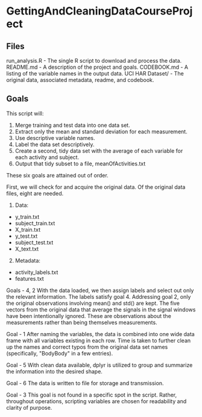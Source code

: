 # GettingAndCleaningDataCourseProject #

## Files ##

run_analysis.R - The single R script to download and process the data.
README.md - A description of the project and goals.
CODEBOOK.md - A listing of the variable names in the output data.
UCI HAR Dataset/ - The original data, associated metadata, readme, and codebook.

## Goals ##

This script will:
  1. Merge training and test data into one data set.
  2. Extract only the mean and standard deviation for each measurement.
  3. Use descriptive variable names.
  4. Label the data set descriptively.
  5. Create a second, tidy data set with the average of each variable for each activity and subject.
  6. Output that tidy subset to a file, meanOfActivities.txt

These six goals are attained out of order.  

First, we will check for and acquire the original data.  Of the original data files, eight are needed.
1. Data:
  * y_train.txt
  * subject_train.txt
  * X_train.txt
  * y_test.txt
  * subject_test.txt
  * X_text.txt
2. Metadata:
  * activity_labels.txt
  * features.txt
  
Goals - 4, 2
With the data loaded, we then assign labels and select out only the relevant information.  The labels satisfy goal 4.  Addressing goal 2, only the original observations involving mean() and std() are kept.  The five vectors from the original data that average the signals in the signal windows have been intentionally ignored.  These are observations about the measurements rather than being themselves measurements.

Goal - 1
After naming the variables, the data is combined into one wide data frame with all variables existing in each row.  Time is taken to further clean up the names and correct typos from the original data set names (specifically, "BodyBody" in a few entries).

Goal - 5
With clean data available, dplyr is utilized to group and summarize the information into the desired shape.  

Goal - 6
The data is written to file for storage and transmission.

Goal - 3
This goal is not found in a specific spot in the script.  Rather, throughout operations, scripting variables are chosen for readability and clarity of purpose.